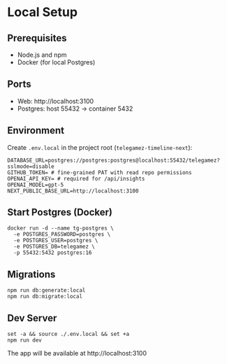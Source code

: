 # Local Setup

## Prerequisites
- Node.js and npm
- Docker (for local Postgres)

## Ports
- Web: http://localhost:3100
- Postgres: host 55432 → container 5432

## Environment
Create `.env.local` in the project root (`telegamez-timeline-next`):

```
DATABASE_URL=postgres://postgres:postgres@localhost:55432/telegamez?sslmode=disable
GITHUB_TOKEN= # fine-grained PAT with read repo permissions
OPENAI_API_KEY= # required for /api/insights
OPENAI_MODEL=gpt-5
NEXT_PUBLIC_BASE_URL=http://localhost:3100
```

## Start Postgres (Docker)
```
docker run -d --name tg-postgres \
  -e POSTGRES_PASSWORD=postgres \
  -e POSTGRES_USER=postgres \
  -e POSTGRES_DB=telegamez \
  -p 55432:5432 postgres:16
```

## Migrations
```
npm run db:generate:local
npm run db:migrate:local
```

## Dev Server
```
set -a && source ./.env.local && set +a
npm run dev
```

The app will be available at http://localhost:3100
